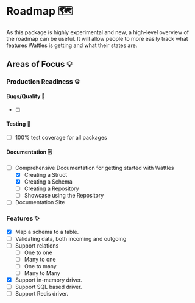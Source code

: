 # Roadmap 🗺️

As this package is highly experimental and new, a high-level overview of the roadmap can be useful. It will allow people to more easily track what features Wattles is getting and what their states are.

## Areas of Focus 💡

### Production Readiness ⚙️

#### Bugs/Quality 🐛

- [ ] 

#### Testing 🧪

- [ ] 100% test coverage for all packages

#### Documentation 🗒️

- [ ] Comprehensive Documentation for getting started with Wattles
  - [x] Creating a Struct
  - [x] Creating a Schema
  - [ ] Creating a Repository
  - [ ] Showcase using the Repository
- [ ] Documentation Site

### Features ✨

- [x] Map a schema to a table.
- [ ] Validating data, both incoming and outgoing
- [ ] Support relations
  - [ ] One to one
  - [ ] Many to one
  - [ ] One to many
  - [ ] Many to Many
- [x] Support in-memory driver.
- [ ] Support SQL based driver.
- [ ] Support Redis driver.